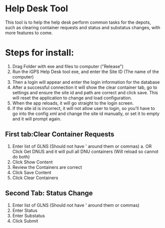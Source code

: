 ﻿# Help Desk Tool
This tool is to help the help desk perform common tasks for the depots, such as clearing container requests and 
status and substatus changes, with more features to come. 

# Steps for install: 
1. Drag Folder with exe and files to computer ("Release")
2. Run the iGPS Help Desk tool exe, and enter the Site ID (The name of the computer)
3. Then a login will appear and enter the login information for the database
4. After a successful connection it will show the clear container tab, go to settings and ensure the site id and 
path are correct and click save. This will reset the application to change and load configuration. 
5. When the app reloads, it will go straight to the login screen. 
6. If the site id is incorrect, it will not allow user to login, so you'll have to go into the config xml and change 
the site id manually, or set it to empty and it will prompt again.


## First tab:Clear Container Requests
1. Enter list of GLNS (Should not have ' around them or commas)
    a. OR Click Get DNUS and it will pull all DNU containers (Will reload so cannot do both)
2. Click Show Content
3. Review the Containers are correct
4. Click Save Content
5. Click Clear Containers

## Second Tab: Status Change
1. Enter list of GLNS (Should not have ' around them or commas)
2. Enter Status
3. Enter Substatus
4. Click Submit